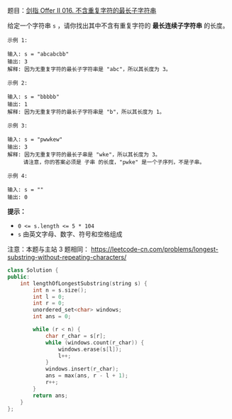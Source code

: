 题目：[剑指 Offer II 016. 不含重复字符的最长子字符串](https://leetcode.cn/problems/wtcaE1/)

给定一个字符串 `s` ，请你找出其中不含有重复字符的 **最长连续子字符串** 的长度。

```
示例 1:

输入: s = "abcabcbb"
输出: 3 
解释: 因为无重复字符的最长子字符串是 "abc"，所以其长度为 3。

示例 2:

输入: s = "bbbbb"
输出: 1
解释: 因为无重复字符的最长子字符串是 "b"，所以其长度为 1。

示例 3:

输入: s = "pwwkew"
输出: 3
解释: 因为无重复字符的最长子串是 "wke"，所以其长度为 3。
     请注意，你的答案必须是 子串 的长度，"pwke" 是一个子序列，不是子串。

示例 4:

输入: s = ""
输出: 0
```

**提示：**

- `0 <= s.length <= 5 * 104`
- `s` 由英文字母、数字、符号和空格组成

注意：本题与主站 3 题相同： https://leetcode-cn.com/problems/longest-substring-without-repeating-characters/

```c++
class Solution {
public:
    int lengthOfLongestSubstring(string s) {
        int n = s.size();
        int l = 0;
        int r = 0;
        unordered_set<char> windows;
        int ans = 0;

        while (r < n) {
            char r_char = s[r];
            while (windows.count(r_char)) {
                windows.erase(s[l]);
                l++;
            }
            windows.insert(r_char);
            ans = max(ans, r - l + 1);
            r++;
        }
        return ans;
    }
};
```

